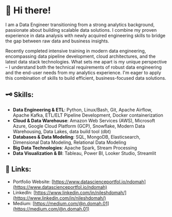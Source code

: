 # 👋 Hi there!
I am a Data Engineer transitioning from a strong analytics background, passionate about building scalable data solutions. I combine my proven experience in data analysis with newly acquired engineering skills to bridge the gap between raw data and business insights.

Recently completed intensive training in modern data engineering, encompassing data pipeline development, cloud architectures, and the latest data stack technologies. What sets me apart is my unique perspective – I understand both the technical requirements of robust data engineering and the end-user needs from my analytics experience. I'm eager to apply this combination of skills to build efficient, business-focused data solutions.

## 🗝️ Skills:
- **Data Engineering & ETL**: Python, Linux/Bash, Git, Apache Airflow, Apache Kafka, ETL/ELT Pipeline Development, Docker containerization
- **Cloud & Data Warehouse**: Amazon Web Services (AWS), Microsoft Azure, Google Cloud Platform (GCP), Snowflake, Modern Data Warehousing, Data Lakes, data build tool (dbt)
- **Databases & Data Modeling**: SQL, MongoDB, Elasticsearch, Dimensional Data Modeling, Relational Data Modeling
- **Big Data Technologies**: Apache Spark, Stream Processing
- **Data Visualization & BI**: Tableau, Power BI, Looker Studio, Streamlit

## 🔗 Links:
- Portfolio Website: [https://www.datascienceportfol.io/ndomah](https://www.datascienceportfol.io/ndomah)
- LinkedIn: [https://www.linkedin.com/in/nileshdomah/](https://www.linkedin.com/in/nileshdomah/)
- Medium: [https://medium.com/@n.domah.01](https://medium.com/@n.domah.01)
